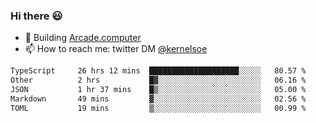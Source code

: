 ### Hi there 😃

- 🔨 Building [Arcade.computer](https://arcade.computer)
- 📫 How to reach me: twitter DM [@kernelsoe](https://twitter.com/kernelsoe)

<!--START_SECTION:waka-->

```txt
TypeScript     26 hrs 12 mins  ████████████████████░░░░░   80.57 %
Other          2 hrs           █▓░░░░░░░░░░░░░░░░░░░░░░░   06.16 %
JSON           1 hr 37 mins    █▒░░░░░░░░░░░░░░░░░░░░░░░   05.00 %
Markdown       49 mins         ▓░░░░░░░░░░░░░░░░░░░░░░░░   02.56 %
TOML           19 mins         ▒░░░░░░░░░░░░░░░░░░░░░░░░   00.99 %
```

<!--END_SECTION:waka-->
